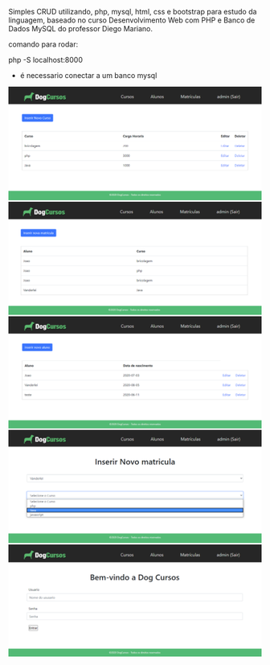 Simples CRUD utilizando, php, mysql, html, css e bootstrap para estudo da linguagem, baseado no curso Desenvolvimento Web com PHP e Banco de Dados MySQL do professor Diego Mariano.


comando para rodar:

php -S localhost:8000 

- é necessario conectar a um banco mysql 


![imagem1](https://github.com/VanLMC/app-php-puro/blob/master/screenshots/Screenshot_1.png)
![imagem2](https://github.com/VanLMC/app-php-puro/blob/master/screenshots/Screenshot_3.png)
![imagem3](https://github.com/VanLMC/app-php-puro/blob/master/screenshots/Screenshot_2.png)
![imagem4](https://github.com/VanLMC/app-php-puro/blob/master/screenshots/Screenshot_4.png)
![imagem5](https://github.com/VanLMC/app-php-puro/blob/master/screenshots/Screenshot_5.png)

